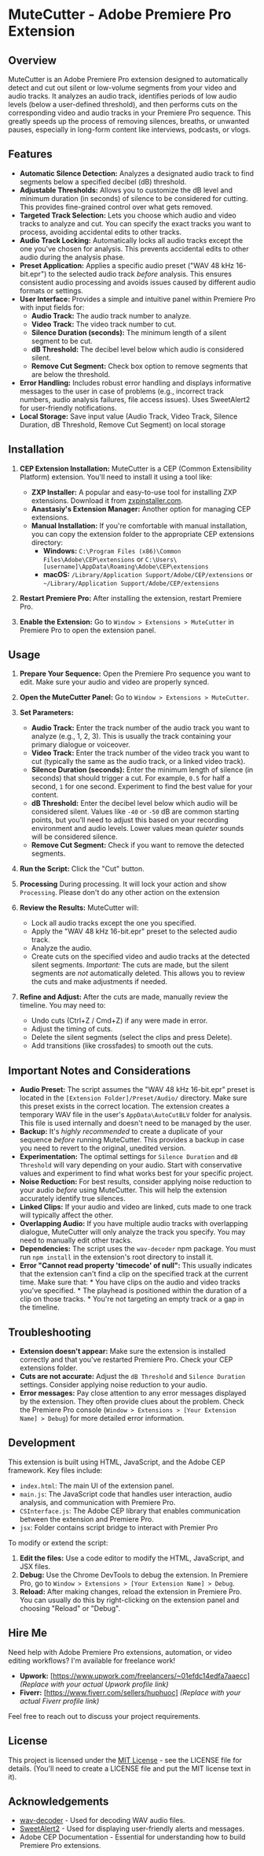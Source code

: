 # MuteCutter - Adobe Premiere Pro Extension

## Overview

MuteCutter is an Adobe Premiere Pro extension designed to automatically detect and cut out silent or low-volume segments from your video and audio tracks.  It analyzes an audio track, identifies periods of low audio levels (below a user-defined threshold), and then performs cuts on the corresponding video and audio tracks in your Premiere Pro sequence.  This greatly speeds up the process of removing silences, breaths, or unwanted pauses, especially in long-form content like interviews, podcasts, or vlogs.

## Features

*   **Automatic Silence Detection:** Analyzes a designated audio track to find segments below a specified decibel (dB) threshold.
*   **Adjustable Thresholds:**  Allows you to customize the dB level and minimum duration (in seconds) of silence to be considered for cutting.  This provides fine-grained control over what gets removed.
*   **Targeted Track Selection:** Lets you choose which audio and video tracks to analyze and cut.  You can specify the exact tracks you want to process, avoiding accidental edits to other tracks.
*   **Audio Track Locking:**  Automatically locks all audio tracks except the one you've chosen for analysis.  This prevents accidental edits to other audio during the analysis phase.
*   **Preset Application:** Applies a specific audio preset ("WAV 48 kHz 16-bit.epr") to the selected audio track *before* analysis. This ensures consistent audio processing and avoids issues caused by different audio formats or settings.
*   **User Interface:** Provides a simple and intuitive panel within Premiere Pro with input fields for:
    *   **Audio Track:**  The audio track number to analyze.
    *   **Video Track:** The video track number to cut.
    *   **Silence Duration (seconds):**  The minimum length of a silent segment to be cut.
    *   **dB Threshold:** The decibel level below which audio is considered silent.
    *  **Remove Cut Segment:** Check box option to remove segments that are below the threshold.
*   **Error Handling:** Includes robust error handling and displays informative messages to the user in case of problems (e.g., incorrect track numbers, audio analysis failures, file access issues).  Uses SweetAlert2 for user-friendly notifications.
* **Local Storage:** Save input value (Audio Track, Video Track, Silence Duration, dB Threshold, Remove Cut Segment) on local storage

## Installation

1.  **CEP Extension Installation:**  MuteCutter is a CEP (Common Extensibility Platform) extension.  You'll need to install it using a tool like:
    *   **ZXP Installer:**  A popular and easy-to-use tool for installing ZXP extensions. Download it from [zxpinstaller.com](https://zxpinstaller.com/).
    *   **Anastasiy's Extension Manager:**  Another option for managing CEP extensions.
    *   **Manual Installation:**  If you're comfortable with manual installation, you can copy the extension folder to the appropriate CEP extensions directory:
        *   **Windows:** `C:\Program Files (x86)\Common Files\Adobe\CEP\extensions` or `C:\Users\[username]\AppData\Roaming\Adobe\CEP\extensions`
        *   **macOS:** `/Library/Application Support/Adobe/CEP/extensions` or `~/Library/Application Support/Adobe/CEP/extensions`

2.  **Restart Premiere Pro:**  After installing the extension, restart Premiere Pro.

3.  **Enable the Extension:** Go to `Window > Extensions > MuteCutter` in Premiere Pro to open the extension panel.

## Usage

1.  **Prepare Your Sequence:** Open the Premiere Pro sequence you want to edit.  Make sure your audio and video are properly synced.

2.  **Open the MuteCutter Panel:**  Go to `Window > Extensions > MuteCutter`.

3.  **Set Parameters:**
    *   **Audio Track:** Enter the track number of the audio track you want to analyze (e.g., 1, 2, 3).  This is usually the track containing your primary dialogue or voiceover.
    *   **Video Track:** Enter the track number of the video track you want to cut (typically the same as the audio track, or a linked video track).
    *   **Silence Duration (seconds):**  Enter the minimum length of silence (in seconds) that should trigger a cut.  For example, `0.5` for half a second, `1` for one second.  Experiment to find the best value for your content.
    *   **dB Threshold:** Enter the decibel level below which audio will be considered silent.  Values like `-40` or `-50` dB are common starting points, but you'll need to adjust this based on your recording environment and audio levels.  Lower values mean *quieter* sounds will be considered silence.
    *   **Remove Cut Segment:** Check if you want to remove the detected segments.

4.  **Run the Script:** Click the "Cut" button.

5. **Processing** During processing. It will lock your action and show `Processing`. Please don't do any other action on the extension

6.  **Review the Results:** MuteCutter will:
    *   Lock all audio tracks except the one you specified.
    *   Apply the "WAV 48 kHz 16-bit.epr" preset to the selected audio track.
    *   Analyze the audio.
    *   Create cuts on the specified video and audio tracks at the detected silent segments.  *Important:*  The cuts are made, but the silent segments are *not* automatically deleted.  This allows you to review the cuts and make adjustments if needed.

7.  **Refine and Adjust:**  After the cuts are made, manually review the timeline.  You may need to:
    *   Undo cuts (Ctrl+Z / Cmd+Z) if any were made in error.
    *   Adjust the timing of cuts.
    *   Delete the silent segments (select the clips and press Delete).
    *   Add transitions (like crossfades) to smooth out the cuts.

## Important Notes and Considerations

*   **Audio Preset:** The script assumes the "WAV 48 kHz 16-bit.epr" preset is located in the `[Extension Folder]/Preset/Audio/` directory.  Make sure this preset exists in the correct location. The extension creates a temporary WAV file in the user's `AppData\AutoCutBLV` folder for analysis. This file is used internally and doesn't need to be managed by the user.
*   **Backup:**  It's *highly recommended* to create a duplicate of your sequence *before* running MuteCutter. This provides a backup in case you need to revert to the original, unedited version.
*   **Experimentation:**  The optimal settings for `Silence Duration` and `dB Threshold` will vary depending on your audio.  Start with conservative values and experiment to find what works best for your specific project.
*   **Noise Reduction:** For best results, consider applying noise reduction to your audio *before* using MuteCutter. This will help the extension accurately identify true silences.
*   **Linked Clips:** If your audio and video are linked, cuts made to one track will typically affect the other.
*   **Overlapping Audio:**  If you have multiple audio tracks with overlapping dialogue, MuteCutter will only analyze the track you specify. You may need to manually edit other tracks.
*  **Dependencies:** The script uses the `wav-decoder` npm package. You must run `npm install` in the extension's root directory to install it.
* **Error "Cannot read property 'timecode' of null":** This usually indicates that the extension can't find a clip on the specified track at the current time.  Make sure that:
        * You have clips on the audio and video tracks you've specified.
        * The playhead is positioned within the duration of a clip on those tracks.
        * You're not targeting an empty track or a gap in the timeline.

## Troubleshooting

*   **Extension doesn't appear:** Make sure the extension is installed correctly and that you've restarted Premiere Pro.  Check your CEP extensions folder.
*   **Cuts are not accurate:** Adjust the `dB Threshold` and `Silence Duration` settings.  Consider applying noise reduction to your audio.
*   **Error messages:**  Pay close attention to any error messages displayed by the extension. They often provide clues about the problem.  Check the Premiere Pro console (`Window > Extensions > [Your Extension Name] > Debug`) for more detailed error information.

## Development

This extension is built using HTML, JavaScript, and the Adobe CEP framework.  Key files include:

*   `index.html`:  The main UI of the extension panel.
*   `main.js`:  The JavaScript code that handles user interaction, audio analysis, and communication with Premiere Pro.
*   `CSInterface.js`:  The Adobe CEP library that enables communication between the extension and Premiere Pro.
*  `jsx`: Folder contains script bridge to interact with Premier Pro

To modify or extend the script:

1.  **Edit the files:** Use a code editor to modify the HTML, JavaScript, and JSX files.
2.  **Debug:** Use the Chrome DevTools to debug the extension.  In Premiere Pro, go to `Window > Extensions > [Your Extension Name] > Debug`.
3.  **Reload:**  After making changes, reload the extension in Premiere Pro.  You can usually do this by right-clicking on the extension panel and choosing "Reload" or "Debug".

## Hire Me

Need help with Adobe Premiere Pro extensions, automation, or video editing workflows?  I'm available for freelance work!

*   **Upwork:**  [https://www.upwork.com/freelancers/~01efdc14edfa7aaecc]  *(Replace with your actual Upwork profile link)*
*   **Fiverr:** [https://www.fiverr.com/sellers/huphuoc] *(Replace with your actual Fiverr profile link)*

Feel free to reach out to discuss your project requirements.

## License

This project is licensed under the [MIT License](LICENSE) - see the LICENSE file for details. (You'll need to create a LICENSE file and put the MIT license text in it).

## Acknowledgements

*   [wav-decoder](https://www.npmjs.com/package/wav-decoder) - Used for decoding WAV audio files.
*   [SweetAlert2](https://sweetalert2.github.io/) - Used for displaying user-friendly alerts and messages.
*   Adobe CEP Documentation - Essential for understanding how to build Premiere Pro extensions.